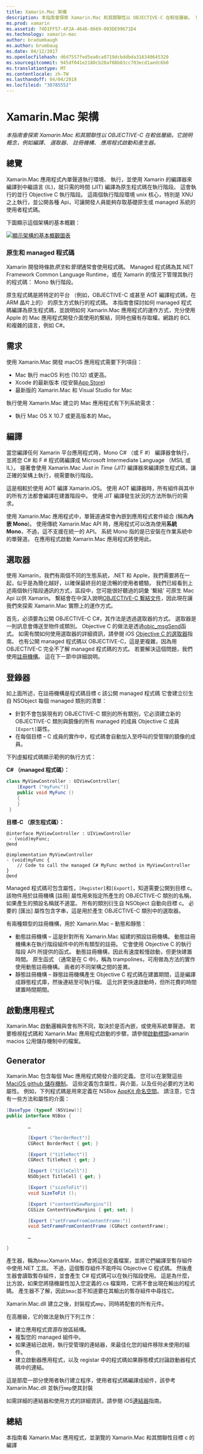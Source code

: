 ```yaml
---
title: Xamarin.Mac 架構
description: 本指南會探索 Xamarin.Mac 和其關聯性以 OBJECTIVE-C 在較低層級。 它說明概念，例如編譯、 選取器、 註冊機構、 應用程式啟動和產生器。
ms.prod: xamarin
ms.assetid: 74D1FF57-4F2A-4646-8669-003DE99671D4
ms.technology: xamarin-mac
author: bradumbaugh
ms.author: brumbaug
ms.date: 04/12/2017
ms.openlocfilehash: d6d7557fed5ea0ca0719dcbddbda316340645320
ms.sourcegitcommit: 945df041e2180cb20af08b83cc703ecd1aedc6b0
ms.translationtype: MT
ms.contentlocale: zh-TW
ms.lasthandoff: 04/04/2018
ms.locfileid: "30785552"
---
```

# <a name="xamarinmac-architecture"></a>Xamarin.Mac 架構

_本指南會探索 Xamarin.Mac 和其關聯性以 OBJECTIVE-C 在較低層級。它說明概念，例如編譯、 選取器、 註冊機構、 應用程式啟動和產生器。_

## <a name="overview"></a>總覽

Xamarin.Mac 應用程式內單聲道執行環境、 執行，並使用 Xamarin 的編譯器來編譯到中繼語言 (IL)，就只需的時間 (JIT) 編譯為原生程式碼在執行階段。 這會執行的並行 Objective C 執行階段。 這兩個執行階段環境 unix 核心，特別是 XNU 之上執行，並公開各種 Api，可讓開發人員能夠存取基礎原生或 managed 系統的使用者程式碼。

下圖顯示這個架構的基本概觀：

[![顯示架構的基本概觀圖表](architecture-images/mac-arch.png "顯示架構的基本概觀圖表")](architecture-images/mac-arch-large.png#lightbox)

### <a name="native-and-managed-code"></a>原生和 managed 程式碼

Xamarin 開發時條款*原生*和*管理*通常會使用程式碼。 Managed 程式碼為其.NET Framework Common Language Runtime，或在 Xamarin 的情況下管理其執行的程式碼： Mono 執行階段。

原生程式碼是將特定的平台 （例如，OBJECTIVE-C 或甚至 AOT 編譯程式碼，在 ARM 晶片上的） 的原生方式執行的程式碼。 本指南會探討如何 managed 程式碼編譯為原生程式碼，並說明如何 Xamarin.Mac 應用程式的運作方式，充分使用 Apple 的 Mac 應用程式開發介面使用的繫結，同時也擁有存取權。網路的 BCL 和複雜的語言，例如 C#。

## <a name="requirements"></a>需求

使用 Xamarin.Mac 開發 macOS 應用程式需要下列項目：

- Mac 執行 macOS 利也 (10.12) 或更高。
- Xcode 的最新版本 (從安裝[App Store](https://itunes.apple.com/us/app/xcode/id497799835?mt=12))
- 最新版的 Xamarin.Mac 和 Visual Studio for Mac

執行使用 Xamarin.Mac 建立的 Mac 應用程式有下列系統需求：

- 執行 Mac OS X 10.7 或更高版本的 Mac。

## <a name="compilation"></a>編譯

當您編譯任何 Xamarin 平台應用程式時，Mono C# （或 F #） 編譯器會執行，並將您 C# 和 F # 程式碼編譯成 Microsoft Intermediate Language （MSIL 或 IL）。 接著會使用 Xamarin.Mac *Just in Time (JIT)* 編譯器來編譯原生程式碼，讓正確的架構上執行，視需要執行階段。

這是相較於使用 AOT 編譯 Xamarin.iOS。 使用 AOT 編譯器時，所有組件與其中的所有方法都會編譯在建置階段中。 使用 JIT 編譯發生狀況的方法所執行的需求。

使用 Xamarin.Mac 應用程式中，單聲道通常會內嵌到應用程式套件組合 (稱為**內嵌 Mono**)。 使用傳統 Xamarin.Mac API 時，應用程式可以改為使用**系統 Mono**，不過，這不支援在統一的 API。 系統 Mono 指的是已安裝在作業系統中的單聲道。 在應用程式啟動 Xamarin.Mac 應用程式將使用此。

## <a name="selectors"></a>選取器

使用 Xamarin，我們有兩個不同的生態系統，.NET 和 Apple，我們需要將在一起，似乎是為簡化越好，以確保最終目的是流暢的使用者體驗。 我們已經看到上述兩個執行階段通訊的方式，區段中，您可能很好聽過的詞彙 '繫結' 可原生 Mac Api 以供 Xamarin。 繫結會在中深入說明[OBJECTIVE-C 繫結文件](~/mac/platform/binding.md)，因此現在讓我們來探索 Xamarin.Mac 實際上的運作方式。

首先，必須要為公開 OBJECTIVE-C C#，其作法是透過選取器的方式。 選取器是一則訊息會傳送至物件或類別。 Objective C 的做法是透過[objc_msgSend](https://developer.apple.com/library/mac/documentation/Cocoa/Reference/ObjCRuntimeRef/index.html)函式。 如需有關如何使用選取器的詳細資訊，請參閱 iOS [Objective C 的選取器](~/ios/internals/objective-c-selectors.md)指南。 也有公開 managed 程式碼以 OBJECTIVE-C，這是更複雜，因為用 OBJECTIVE-C 完全不了解 managed 程式碼的方式。 若要解決這個問題，我們使用[註冊機構](~/mac/internals/registrar.md)。 這在下一節中詳細說明。

## <a name="registrar"></a>登錄器

如上面所述，在註冊機構是程式碼目標 c 該公開 managed 程式碼 它會建立衍生自 NSObject 每個 managed 類別的清單：

- 針對不會包裝現有的 OBJECTIVE-C 類別的所有類別，它必須建立新的 OBJECTIVE-C 類別與鏡像的所有 managed 的成員 Objective C 成員`[Export]`屬性。
- 在每個目標 – C 成員的實作中，程式碼會自動加入至呼叫的受管理的鏡像的成員。

下列虛擬程式碼顯示範例的執行方式：

**C# （managed 程式碼）：**

```csharp
class MyViewController : UIViewController{
    [Export ("myFunc")]
    public void MyFunc ()
    {
    }
 }
 ```

**目標-C （原生程式碼）：**

```objc
@interface MyViewController : UIViewController
 - (void)myFunc;
@end 

@implementation MyViewController
- (void)myFunc {
    // Code to call the managed C# MyFunc method in MyViewController
}
@end
```

Managed 程式碼可包含屬性，`[Register]`和`[Export]`，知道需要公開到目標 c。 該物件用於註冊機構 [註冊] 屬性用來指定所產生的 OBJECTIVE-C 類別的名稱，如果產生的預設名稱就不適當。 所有的類別衍生自 NSObject 自動向目標 c。 必要的 [匯出] 屬性包含字串，這是用於產生 OBJECTIVE-C 類別中的選取器。

有兩種類型的註冊機構，用於 Xamarin.Mac – 動態和靜態：

- 動態註冊機構 – 這是針對所有 Xamarin.Mac 組建的預設註冊機構。 動態註冊機構未在執行階段組件中的所有類型的註冊。 它會使用 Objective C 的執行階段 API 所提供的函式。 動態註冊機構，因此有速度較慢啟動，但更快建置時間。 原生函式 （通常是在 C 中)，稱為 trampolines，可用做為方法的實作使用動態註冊機構。 兩者的不同架構之間的差異。
- 靜態註冊機構 – 靜態註冊機構產生 Objective C 程式碼在建置期間，這是編譯成靜態程式庫，然後連結至可執行檔。 這允許更快速啟動時，但所花費的時間建置時間期間。

## <a name="application-launch"></a>啟動應用程式

Xamarin.Mac 啟動邏輯與會有所不同，取決於是否內嵌，或使用系統單聲道。 若要檢視程式碼和 Xamarin.Mac 應用程式啟動的步驟，請參閱[啟動標頭](https://github.com/xamarin/xamarin-macios/blob/master/runtime/xamarin/launch.h)xamarin macios 公用儲存機制中的檔案。

## <a name="generator"></a>Generator

Xamarin.Mac 包含每個 Mac 應用程式開發介面的定義。 您可以在瀏覽這些[MaciOS github 儲存機制](https://github.com/xamarin/xamarin-macios/tree/master/src)。 這些定義包含屬性，與介面，以及任何必要的方法和屬性。 例如，下列程式碼是用來定義在 NSBox [AppKit 命名空間](https://github.com/xamarin/xamarin-macios/blob/master/src/appkit.cs#L1465-L1526)。 請注意，它含有一些方法和屬性的介面：

```csharp
[BaseType (typeof (NSView))]
public interface NSBox {

        …

        [Export ("borderRect")]
        CGRect BorderRect { get; }

        [Export ("titleRect")]
        CGRect TitleRect { get; }

        [Export ("titleCell")]
        NSObject TitleCell { get; }

        [Export ("sizeToFit")]
        void SizeToFit ();

        [Export ("contentViewMargins")]
        CGSize ContentViewMargins { get; set; }

        [Export ("setFrameFromContentFrame:")]
        void SetFrameFromContentFrame (CGRect contentFrame);

        …

}
```

產生器，稱為`bmac`Xamarin.Mac，會將這些定義檔案，並將它們編譯至暫存組件中使用.NET 工具。 不過，這個暫存組件不能呼叫 Objective C 程式碼。 然後產生器會讀取暫存組件，並會產生 C# 程式碼可以在執行階段使用。 這是為什麼，比方說，如果您將隨機屬性加入您定義的.cs 檔案時，它將不會出現在輸出的程式碼。 產生器不了解，因此`bmac`並不知道要在其輸出的暫存組件中尋找它。

Xamarin.Mac.dll 建立之後，封裝程式`mmp`，同時將配套的所有元件。

在高層級，它的做法是執行下列工作：

- 建立應用程式資源存放區結構。
- 複製您的 managed 組件中。
- 如果連結已啟用，執行受管理的連結器，來最佳化您的組件移除未使用的組件。
- 建立啟動器應用程式，以及 registar 中的程式碼如果靜態模式討論啟動器程式碼中的連結。

這是那麼一部分使用者執行建立程序，使用者程式碼編譯成組件，該參考 Xamarin.Mac.dll 並執行`mmp`使其封裝

如需詳細的連結器和使用方式的詳細資訊，請參閱 iOS[連結器](~/ios/deploy-test/linker.md)指南。

## <a name="summary"></a>總結

本指南看 Xamarin.Mac 應用程式，並瀏覽的 Xamarin.Mac 和其關聯性目標 c 的編譯
